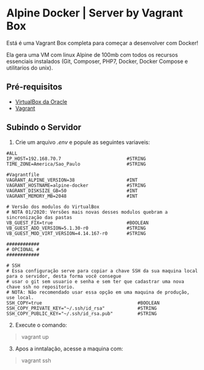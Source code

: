 # Alpine Docker | Server by Vagrant Box

Está é uma Vagrant Box completa para começar a desenvolver com Docker!

Ela gera uma VM com linux Alpine de 100mb com todos os recursos essenciais instalados (Git, Composer, PHP7, Docker, Docker Compose e utilitarios do unix).

##  Pré-requisitos

* [VirtualBox da Oracle](http://www.virtualbox.org/)
* [Vagrant](http://downloads.vagrantup.com/)

## Subindo o Servidor

 1. Crie um arquivo _.env_ e popule as seguintes variaveis:
 
``` 
#ALL
IP_HOST=192.168.70.7                        #STRING
TIME_ZONE=America/Sao_Paulo                 #STRING

#Vagrantfile
VAGRANT_ALPINE_VERSION=38					#INT
VAGRANT_HOSTNAME=alpine-docker		        #STRING
VAGRANT_DISKSIZE_GB=50						#INT
VAGRANT_MEMORY_MB=2048						#INT

# Versão dos modulos do VirtualBox
# NOTA 01/2020: Versões mais novas desses modulos quebram a sincronização das pastas
VB_GUEST_FIX=true                           #BOOLEAN
VB_GUEST_ADD_VERSION=5.1.30-r0              #STRING
VB_GUEST_MOD_VIRT_VERSION=4.14.167-r0       #STRING

############
# OPCIONAL #
############

# SSH
# Essa configuração serve para copiar a chave SSH da sua maquina local para o servidor, desta forma você consegue
# usar o git sem usuario e senha e sem ter que cadastrar uma nova chave ssh no repositorio.
# NOTA: Não recomendado usar essa opção em uma maquina de produção, use local.
SSH_COPY=true                                   #BOOLEAN
SSH_COPY_PRIVATE_KEY="~/.ssh/id_rsa"            #STRING
SSH_COPY_PUBLIC_KEY="~/.ssh/id_rsa.pub"         #STRING
 ```
 2. Execute o comando:

> vagrant up

 3. Apos a inntalação, acesse a maquina com:
 
> vagrant ssh
